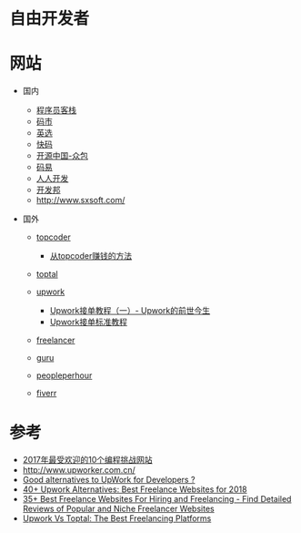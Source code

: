 自由开发者
========

# 网站
- 国内

    - [程序员客栈](https://www.proginn.com/)
    - [码市](https://mart.coding.net/developers)
    - [英选](https://www.yingxuan.io/)
    - [快码](https://www.kuai.ma/)
    - [开源中国-众包](https://zb.oschina.net/)
    - [码易](https://www.mayigeek.com/)
    - [人人开发](http://rrkf.com/)
    - [开发邦](http://www.kaifabang.com/)
    - http://www.sxsoft.com/

- 国外

    - [topcoder](https://www.topcoder.com/)

        - [从topcoder赚钱的方法](https://www.cnblogs.com/zhangchenliang/p/4040925.html)

    - [toptal](https://www.toptal.com/)
    - [upwork](https://www.upwork.com/)

        - [Upwork接单教程（一）- Upwork的前世今生](https://zhuanlan.zhihu.com/p/27914479)
        - [Upwork接单标准教程](https://www.kancloud.cn/upwork/newforupwork/331697)

    - [freelancer](https://www.freelancer.com)
    - [guru](https://www.guru.com/)
    - [peopleperhour](https://www.peopleperhour.com/?v=2)
    - [fiverr](https://www.fiverr.com/)

# 参考
- [2017年最受欢迎的10个编程挑战网站](http://geek.csdn.net/news/detail/236954)
- http://www.upworker.com.cn/
- [Good alternatives to UpWork for Developers ?](https://www.reddit.com/r/freelance/comments/5lmjws/good_alternatives_to_upwork_for_developers/?st=jcfrxnxp&sh=a005fc60)
- [40+ Upwork Alternatives: Best Freelance Websites for 2018](https://www.codementor.io/blog/40-upwork-alternatives-316o841kmx)
- [35+ Best Freelance Websites For Hiring and Freelancing - Find Detailed Reviews of Popular and Niche Freelancer Websites](https://www.konsus.com/blog/best-freelance-websites/)
- [Upwork Vs Toptal: The Best Freelancing Platforms](http://www.nextearning.com/2016/03/upwork-vs-toptal-best-freelancing-platforms.html)

